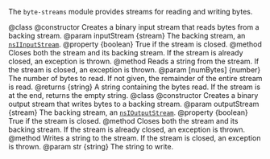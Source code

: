 <!-- This Source Code Form is subject to the terms of the Mozilla Public
   - License, v. 2.0. If a copy of the MPL was not distributed with this
   - file, You can obtain one at http://mozilla.org/MPL/2.0/. -->

<!-- contributed by Drew Willcoxon [adw@mozilla.com]  -->
<!-- edited by Noelle Murata [fiveinchpixie@gmail.com]  -->

The `byte-streams` module provides streams for reading and writing bytes.

<api name="ByteReader">
@class
<api name="ByteReader">
@constructor
  Creates a binary input stream that reads bytes from a backing stream.
@param inputStream {stream}
  The backing stream, an <a href="http://mxr.mozilla.org/mozilla-central/
source/xpcom/io/nsIInputStream.idl"><code>nsIInputStream</code></a>.
</api>
<api name="closed">
@property {boolean}
  True if the stream is closed.
</api>

<api name="close">
@method
  Closes both the stream and its backing stream.  If the stream is already
  closed, an exception is thrown.
</api>

<api name="read">
@method
  Reads a string from the stream.  If the stream is closed, an exception is
  thrown.
@param [numBytes] {number}
  The number of bytes to read.  If not given, the remainder of the entire stream
  is read.
@returns {string}
  A string containing the bytes read.  If the stream is at the end, returns the
  empty string.
</api>
</api>

<api name="ByteWriter">
@class
<api name="ByteWriter">
@constructor
  Creates a binary output stream that writes bytes to a backing stream.
@param outputStream {stream}
  The backing stream, an <a href="http://mxr.mozilla.org/mozilla-central/
source/xpcom/io/nsIOutputStream.idl"><code>nsIOutputStream</code></a>.
</api>
<api name="closed">
@property {boolean}
  True if the stream is closed.
</api>
<api name="close">
@method
  Closes both the stream and its backing stream.  If the stream is already
  closed, an exception is thrown.
</api>
<api name="write">
@method
  Writes a string to the stream.  If the stream is closed, an exception is
  thrown.
@param str {string}
  The string to write.
</api>
</api>
